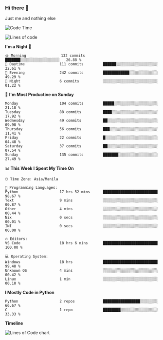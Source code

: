 ### Hi there 👋

Just me and nothing else


<!--START_SECTION:waka-->
![Code Time](http://img.shields.io/badge/Code%20Time-85%20hrs%2039%20mins-blue)

![Lines of code](https://img.shields.io/badge/From%20Hello%20World%20I%27ve%20Written-1.3%20million%20lines%20of%20code-blue)

**I'm a Night 🦉** 

```text
🌞 Morning                132 commits         ███████░░░░░░░░░░░░░░░░░░   26.88 % 
🌆 Daytime                111 commits         ██████░░░░░░░░░░░░░░░░░░░   22.61 % 
🌃 Evening                242 commits         ████████████░░░░░░░░░░░░░   49.29 % 
🌙 Night                  6 commits           ░░░░░░░░░░░░░░░░░░░░░░░░░   01.22 % 
```
📅 **I'm Most Productive on Sunday** 

```text
Monday                   104 commits         █████░░░░░░░░░░░░░░░░░░░░   21.18 % 
Tuesday                  88 commits          ████░░░░░░░░░░░░░░░░░░░░░   17.92 % 
Wednesday                49 commits          ██░░░░░░░░░░░░░░░░░░░░░░░   09.98 % 
Thursday                 56 commits          ███░░░░░░░░░░░░░░░░░░░░░░   11.41 % 
Friday                   22 commits          █░░░░░░░░░░░░░░░░░░░░░░░░   04.48 % 
Saturday                 37 commits          ██░░░░░░░░░░░░░░░░░░░░░░░   07.54 % 
Sunday                   135 commits         ███████░░░░░░░░░░░░░░░░░░   27.49 % 
```


📊 **This Week I Spent My Time On** 

```text
🕑︎ Time Zone: Asia/Manila

💬 Programming Languages: 
Python                   17 hrs 52 mins      █████████████████████████   98.67 % 
Text                     9 mins              ░░░░░░░░░░░░░░░░░░░░░░░░░   00.87 % 
Other                    4 mins              ░░░░░░░░░░░░░░░░░░░░░░░░░   00.44 % 
Nix                      0 secs              ░░░░░░░░░░░░░░░░░░░░░░░░░   00.01 % 
INI                      0 secs              ░░░░░░░░░░░░░░░░░░░░░░░░░   00.00 % 

🔥 Editors: 
VS Code                  18 hrs 6 mins       █████████████████████████   100.00 % 

💻 Operating System: 
Windows                  18 hrs              █████████████████████████   99.48 % 
Unknown OS               4 mins              ░░░░░░░░░░░░░░░░░░░░░░░░░   00.42 % 
Linux                    1 min               ░░░░░░░░░░░░░░░░░░░░░░░░░   00.10 % 
```

**I Mostly Code in Python** 

```text
Python                   2 repos             █████████████████░░░░░░░░   66.67 % 
C                        1 repo              ████████░░░░░░░░░░░░░░░░░   33.33 % 
```



**Timeline**

![Lines of Code chart](https://raw.githubusercontent.com/mauring55/mauring55/main/assets/bar_graph.png)


<!--END_SECTION:waka-->
